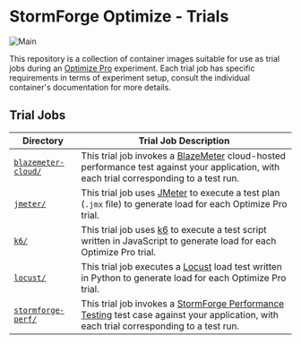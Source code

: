 # StormForge Optimize - Trials

![Main](https://github.com/thestormforge/optimize-trials/workflows/Main/badge.svg)

This repository is a collection of container images suitable for use as trial jobs during an [Optimize Pro](https://docs.stormforge.io/optimize-pro/) experiment. Each trial job has specific requirements in terms of experiment setup, consult the individual container's documentation for more details.

## Trial Jobs

| Directory                                  | Trial Job Description |
|--------------------------------------------|-----------------------|
| [`blazemeter-cloud/`](./blazemeter-cloud/) | This trial job invokes a [BlazeMeter](https://www.blazemeter.com/) cloud-hosted performance test against your application, with each trial corresponding to a test run.
| [`jmeter/`](./jmeter/)                     | This trial job uses [JMeter](https://jmeter.apache.org/) to execute a test plan (`.jmx` file) to generate load for each Optimize Pro trial. |
| [`k6/`](./k6/)                             | This trial job uses [k6](https://k6.io) to execute a test script written in JavaScript to generate load for each Optimize Pro trial. |
| [`locust/`](./locust/)                     | This trial job executes a [Locust](https://locust.io/) load test written in Python to generate load for each Optimize Pro trial. |
| [`stormforge-perf/`](./stormforge-perf/)   | This trial job invokes a [StormForge Performance Testing](https://www.stormforge.io/performance-testing/) test case against your application, with each trial corresponding to a test run. |
